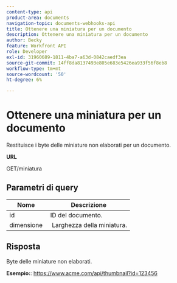 ```yaml
---
content-type: api
product-area: documents
navigation-topic: documents-webhooks-api
title: Ottenere una miniatura per un documento
description: Ottenere una miniatura per un documento
author: Becky
feature: Workfront API
role: Developer
exl-id: 31960689-1811-4ba7-a63d-0842caedf3ea
source-git-commit: 14ff8da8137493e805e683e5426ea933f56f8eb8
workflow-type: tm+mt
source-wordcount: '50'
ht-degree: 6%

---
```



# Ottenere una miniatura per un documento

Restituisce i byte delle miniature non elaborati per un documento.

**URL**

GET/miniatura

## Parametri di query

| Nome  | Descrizione |
|---|---|
| id  | ID del documento. |
| dimensione  |  Larghezza della miniatura. |


## Risposta

Byte delle miniature non elaborati.

**Esempio:**: https://www.acme.com/api/thumbnail?id=123456
